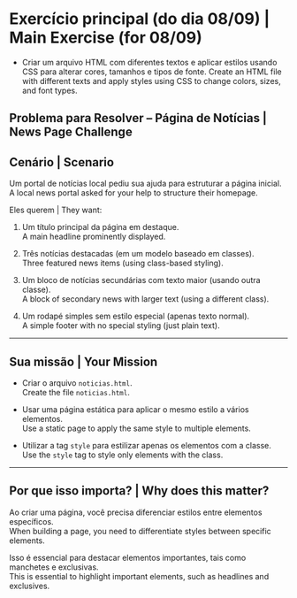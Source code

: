 # Exercício principal (do dia 08/09) | Main Exercise (for 08/09)

- Criar um arquivo HTML com diferentes textos e aplicar estilos usando CSS para alterar cores, tamanhos e tipos de fonte.
    Create an HTML file with different texts and apply styles using CSS to change colors, sizes, and font types.

## Problema para Resolver – Página de Notícias | News Page Challenge

## Cenário | Scenario

Um portal de notícias local pediu sua ajuda para estruturar a página inicial.  
A local news portal asked for your help to structure their homepage.

Eles querem | They want:

1. Um título principal da página em destaque.  
   A main headline prominently displayed.

2. Três notícias destacadas (em um modelo baseado em classes).  
   Three featured news items (using class-based styling).

3. Um bloco de notícias secundárias com texto maior (usando outra classe).  
   A block of secondary news with larger text (using a different class).

4. Um rodapé simples sem estilo especial (apenas texto normal).  
   A simple footer with no special styling (just plain text).

---

##  Sua missão | Your Mission

- Criar o arquivo `noticias.html`.  
  Create the file `noticias.html`.

- Usar uma página estática para aplicar o mesmo estilo a vários elementos.  
  Use a static page to apply the same style to multiple elements.

- Utilizar a tag `style` para estilizar apenas os elementos com a classe.  
  Use the `style` tag to style only elements with the class.

---

##  Por que isso importa? | Why does this matter?

Ao criar uma página, você precisa diferenciar estilos entre elementos específicos.  
When building a page, you need to differentiate styles between specific elements.

Isso é essencial para destacar elementos importantes, tais como manchetes e exclusivas.  
This is essential to highlight important elements, such as headlines and exclusives.
